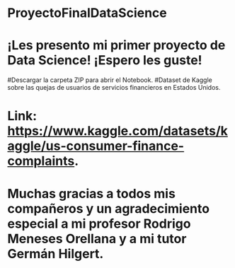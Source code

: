 # ProyectoFinalDataScience
# ¡Les presento mi primer proyecto de Data Science! ¡Espero les guste!
#Descargar la carpeta ZIP para abrir el Notebook.
#Dataset de Kaggle sobre las quejas de usuarios de servicios financieros en Estados Unidos.
# Link: https://www.kaggle.com/datasets/kaggle/us-consumer-finance-complaints.
# Muchas gracias a todos mis compañeros y un agradecimiento especial a mi profesor Rodrigo Meneses Orellana y a mi tutor Germán Hilgert.

